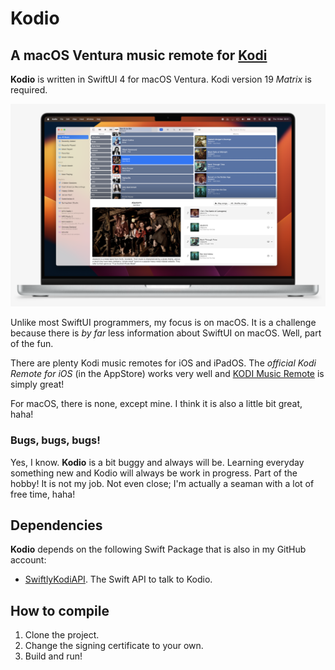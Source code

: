 #  Kodio

## A macOS Ventura music remote for [Kodi](https://kodi.tv)

**Kodio** is written in SwiftUI 4 for macOS Ventura. Kodi version 19 *Matrix* is required.

![Screenshot](https://github.com/Desbeers/Kodio/raw/main/screenshot.png)

Unlike most SwiftUI programmers, my focus is on macOS. It is a challenge because there is *by far* less information about SwiftUI on macOS. Well, part of the fun.

There are plenty Kodi music remotes for iOS and iPadOS. The _official Kodi Remote for iOS_ (in the AppStore) works very well and [KODI Music Remote](https://kodimusicremote.com/) is simply great!

For macOS, there is none, except mine. I think it is also a little bit great, haha!


### Bugs, bugs, bugs!

Yes, I know. **Kodio** is a bit buggy and always will be. Learning everyday something new and Kodio will always be work in progress. Part of the hobby! It is not my job. Not even close; I'm actually a seaman with a lot of free time, haha!

## Dependencies

**Kodio** depends on the following Swift Package that is also in my GitHub account:

- [SwiftlyKodiAPI](https://github.com/Desbeers/swiftlykodiapi/). The Swift API to talk to Kodio.

## How to compile

1. Clone the project.
2. Change the signing certificate to your own.
2. Build and run!
